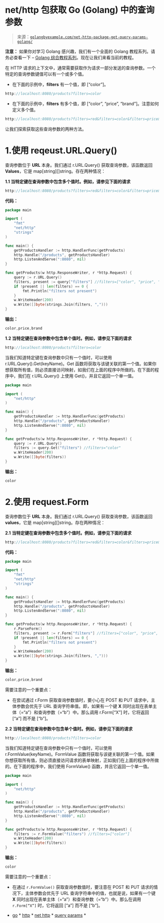 <!--yml

类别：未分类

日期：2024-10-13 06:02:36

-->

# net/http 包获取 Go (Golang) 中的查询参数

> 来源：[`golangbyexample.com/net-http-package-get-query-params-golang/`](https://golangbyexample.com/net-http-package-get-query-params-golang/)

**注意：** 如果你对学习 Golang 感兴趣，我们有一个全面的 Golang 教程系列。请务必查看一下 – [Golang 综合教程系列](https://golangbyexample.com/golang-comprehensive-tutorial/)。现在让我们来看当前的教程。

在 HTTP 请求的上下文中，通常需要获取作为请求一部分发送的查询参数。一个特定的查询参数键值可以有一个或多个值。

+   在下面的示例中，**filters** 有一个值，即 [“color”]。

```go
http://localhost:8080/products?filters=color
```

+   在下面的示例中，**filters** 有多个值，即 [“color”, “price”, “brand”]。注意如何定义多个值。

```go
http://localhost:8080/products?filters=red&filters=color&filters=price&filters=brand
```

让我们探索获取这些查询参数的两种方法。

# 1.**使用 reqeust.URL.Query()**

查询参数位于 **URL** 本身。我们通过 r.URL.Query() 获取查询参数，该函数返回 **Values**，它是 map[string][]string。存在两种情况：

**1.1 当特定键在查询参数中包含多个值时。例如，请参见下面的请求**

```go
http://localhost:8080/products?filters=red&filters=color&filters=price&filters=brand
```

**代码：**

```go
package main

import (
    "fmt"
    "net/http"
    "strings"
)

func main() {
    getProductsHandler := http.HandlerFunc(getProducts)
    http.Handle("/products", getProductsHandler)
    http.ListenAndServe(":8080", nil)
}

func getProducts(w http.ResponseWriter, r *http.Request) {
    query := r.URL.Query()
    filters, present := query["filters"] //filters=["color", "price", "brand"]
    if !present || len(filters) == 0 {
        fmt.Println("filters not present")
    }
    w.WriteHeader(200)
    w.Write([]byte(strings.Join(filters, ",")))
}
```

**输出：**

```go
color,price,brand 
```

**1.2 当特定键在查询参数中包含单个值时。例如，请参见下面的请求**

```go
http://localhost:8080/products?filters=color
```

当我们知道特定键在查询参数中只有一个值时，可以使用 r.URL.Query().Get(keyName)。Get 函数将获取与该键关联的第一个值。如果你想获取所有值，则必须直接访问映射，如我们在上面的程序中所做的。在下面的程序中，我们在 r.URL.Query() 上使用 Get()，并且它返回一个单一值。

```go
package main

import (
    "net/http"
)

func main() {
    getProductsHandler := http.HandlerFunc(getProducts)
    http.Handle("/products", getProductsHandler)
    http.ListenAndServe(":8080", nil)
}

func getProducts(w http.ResponseWriter, r *http.Request) {
    query := r.URL.Query()
    filters := query.Get("filters") //filters="color"
    w.WriteHeader(200)
    w.Write([]byte(filters))
}
```

**输出：**

```go
color
```

# **2.使用 request.Form**

查询参数位于 **URL** 本身。我们通过 r.URL.Query() 获取查询参数，该函数返回 **values**，它是 map[string][]string。存在两种情况：

**2.1** **当特定键在查询参数中包含多个值时。例如，请参见下面的请求**

```go
http://localhost:8080/products?filters=red&filters=color&filters=price&filters=brand
```

**代码：**

```go
package main

import (
    "fmt"
    "net/http"
    "strings"
)

func main() {
    getProductsHandler := http.HandlerFunc(getProducts)
    http.Handle("/products", getProductsHandler)
    http.ListenAndServe(":8080", nil)
}

func getProducts(w http.ResponseWriter, r *http.Request) {
    r.ParseForm()
    filters, present := r.Form["filters"] //filters=["color", "price", "brand"]
    if !present || len(filters) == 0 {
        fmt.Println("filters not present")
    }
    w.WriteHeader(200)
    w.Write([]byte(strings.Join(filters, ",")))
}
```

**输出：**

```go
color,price,brand
```

需要注意的一个重要点：

+   在尝试通过 r.Form 获取查询参数值时，要小心在 POST 和 PUT 请求中，主体参数会优先于 URL 查询字符串值。即，如果有一个键 **X** 同时出现在表单主体（=“a”）和查询参数（=“b”）中。那么调用 r.Form[“X”] 时，它将返回 [“a”] 而不是 [“b”]。

**2.2 当特定键在查询参数中包含单个值时。例如，请参见下面的请求**

```go
http://localhost:8080/products?filters=color
```

当我们知道特定键在查询参数中只有一个值时，可以使用 r.FormValue(keyName)。FormValue 函数将获取与该键关联的第一个值。如果你想获取所有值，则必须直接访问请求的表单映射，正如我们在上面的程序中所做的。在下面的程序中，我们使用 FormValue() 函数，并且它返回一个单一值。

```go
package main

import (
    "net/http"
)

func main() {
    getProductsHandler := http.HandlerFunc(getProducts)
    http.Handle("/products", getProductsHandler)
    http.ListenAndServe(":8080", nil)
}

func getProducts(w http.ResponseWriter, r *http.Request) {
    filters := r.FormValue("filters") //filters=["color"]
    w.WriteHeader(200)
    w.Write([]byte(filters))
}
```

**输出：**

```go
color
```

需要注意的一个重要点：

+   在通过 `r.FormValue()` 获取查询参数值时，要注意在 POST 和 PUT 请求的情况下，主体参数会优先于 URL 查询字符串中的值，也就是说，如果有一个键 **X** 同时出现在表单主体（=“a”）和查询参数（=“b”）中。那么在调用 `r.Form[“X”]` 时，它将返回 [“a”] 而不是 [“b”]。

+   [go](https://golangbyexample.com/tag/go/) *   [http](https://golangbyexample.com/tag/http/) *   [net http](https://golangbyexample.com/tag/net-http/) *   [query params](https://golangbyexample.com/tag/query-params/) *
